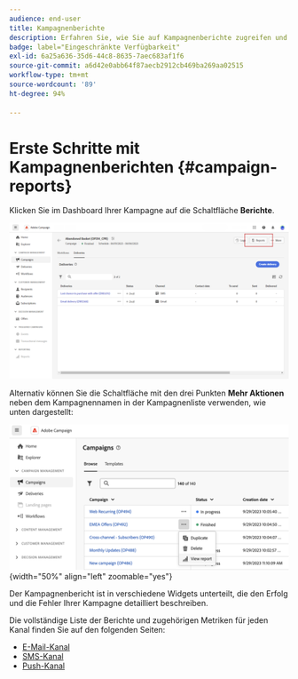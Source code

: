 ```yaml
---
audience: end-user
title: Kampagnenberichte
description: Erfahren Sie, wie Sie auf Kampagnenberichte zugreifen und diese verwenden können
badge: label="Eingeschränkte Verfügbarkeit"
exl-id: 6a25a636-35d6-44c8-8635-7aec683af1f6
source-git-commit: a6d42e0abb64f87aecb2912cb469ba269aa02515
workflow-type: tm+mt
source-wordcount: '89'
ht-degree: 94%

---
```


# Erste Schritte mit Kampagnenberichten {#campaign-reports}

<!-- CAN BE REMOVED___
>[!CONTEXTUALHELP]
>id="acw_campaign_reporting_sending"
>title="Reporting Sending"
>abstract="The Sending tab within your report provides in-depth insights into your visitors' interactions with your deliveries and any potential errors they may have encountered."

>[!CONTEXTUALHELP]
>id="acw_campaign_reporting_tracking"
>title="Reporting tracking"
>abstract="The Tracking tab within your report offers valuable data, including recipient behavior per link, breakdown of opens and clicks, as well as detailed information about the most frequently clicked URLs during a delivery."
-->

Klicken Sie im Dashboard Ihrer Kampagne auf die Schaltfläche **Berichte**.

![](assets/campaign_report_email_13.png)

Alternativ können Sie die Schaltfläche mit den drei Punkten **Mehr Aktionen** neben dem Kampagnennamen in der Kampagnenliste verwenden, wie unten dargestellt:

![](assets/campaign-reports-view.png){width="50%" align="left" zoomable="yes"}

Der Kampagnenbericht ist in verschiedene Widgets unterteilt, die den Erfolg und die Fehler Ihrer Kampagne detailliert beschreiben.

Die vollständige Liste der Berichte und zugehörigen Metriken für jeden Kanal finden Sie auf den folgenden Seiten:

* [E-Mail-Kanal](campaign-reports-email.md)
* [SMS-Kanal](campaign-reports-sms.md)
* [Push-Kanal](campaign-reports-push.md)
